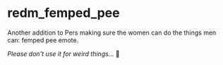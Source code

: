 # redm_femped_pee
Another addition to Pers making sure the women can do the things men can: femped pee emote.

*Please don't use it for weird things...* 👀
